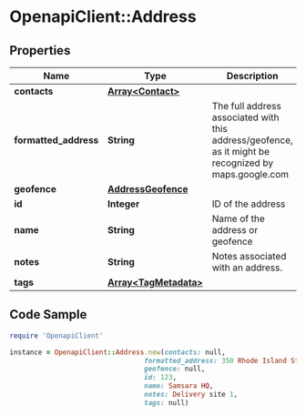 # OpenapiClient::Address

## Properties
Name | Type | Description | Notes
------------ | ------------- | ------------- | -------------
**contacts** | [**Array&lt;Contact&gt;**](Contact.md) |  | [optional] 
**formatted_address** | **String** | The full address associated with this address/geofence, as it might be recognized by maps.google.com | [optional] 
**geofence** | [**AddressGeofence**](AddressGeofence.md) |  | [optional] 
**id** | **Integer** | ID of the address | [optional] 
**name** | **String** | Name of the address or geofence | [optional] 
**notes** | **String** | Notes associated with an address. | [optional] 
**tags** | [**Array&lt;TagMetadata&gt;**](TagMetadata.md) |  | [optional] 

## Code Sample

```ruby
require 'OpenapiClient'

instance = OpenapiClient::Address.new(contacts: null,
                                 formatted_address: 350 Rhode Island St, San Francisco, CA,
                                 geofence: null,
                                 id: 123,
                                 name: Samsara HQ,
                                 notes: Delivery site 1,
                                 tags: null)
```


